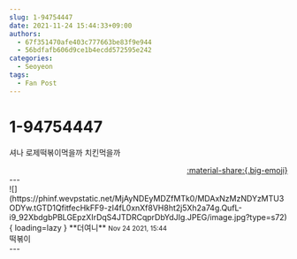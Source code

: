 ```yaml
---
slug: 1-94754447
date: 2021-11-24 15:44:33+09:00
authors:
  - 67f351470afe403c777663be83f9e944
  - 56bdfafb606d9ce1b4ecdd572595e242
categories:
  - Seoyeon
tags:
  - Fan Post
---
```


# 1-94754447

<div class="post-container" markdown="1">
<div class="content-container md-sidebar__scrollwrap" markdown="1">

셔나 로제떡볶이먹을까 치킨먹을까

</div>
</div>

<div style="text-align: right;" markdown="1">
<a href="https://weverse.io/fromis9/fanpost/1-94754447" style="text-align: right;">:material-share:{.big-emoji}</a>
</div>
---

<div class="comments-container md-sidebar__scrollwrap" markdown="1">
<div class="comment" markdown="1">
<div class='id-container' markdown="1">
![](https://phinf.wevpstatic.net/MjAyNDEyMDZfMTk0/MDAxNzMzNDYzMTU3ODYw.tGTD1QfitfecHkFF9-zI4fL0xnXf8VH8ht2j5Xh2a74g.QufL-i9_92XbdgbPBLGEpzXIrDqS4JTDRCqprDbYdJIg.JPEG/image.jpg?type=s72){ loading=lazy }
**<span class="artist">더여니</span>** <small>Nov 24 2021, 15:44</small><br>
</div>
<div class='comment-body' markdown="1">
떡볶이
</div>
</div>
</div>
---
